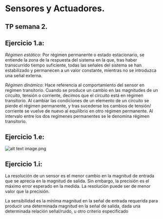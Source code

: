 # Sensores y Actuadores.  
## TP semana 2.  

## Ejercicio 1.a:  

*Régimen estático*: Por régimen permanente o estado estacionario, se entiende la zona de la respuesta del sistema en la que, 
tras haber transcurrido tiempo suficiente, todas las señales del sistema se han estabilizado y permanecen a un valor constante, 
mientras no se introduzca una señal externa. 

  
*Régimen dinámico*: Hace referencia al comportamiento del sensor en regimen transitorio. Cuando se produce un cambio en las
magnitudes de un circuito, tensión o corriente, decimos que el circuito está en régimen transitorio. Al cambiar las condiciones de
un elemento de un circuito se pierde el régimen permanente, y tras sucederse los cambios de tensión/ corriente se vuelve de nuevo al
equilibrio en otro régimen permanente. Al intervalo entre los dos regimenes permanentes se le denomina régimen transitorio. 

## Ejercicio 1.e:  

![alt text](./imagen.jpg)
image.png

## Ejercicio 1.i:

La resolución de un sensor es el menor cambio en la magnitud de entrada que se aprecia en la magnitud de salida. 
Sin embargo, la precisión es el máximo error esperado en la medida. La resolución puede ser de menor valor que la precisión. 
 
La sensibilidad es la mínima magnitud en la señal de entrada requerida para producir una determinada magnitud en la 
señal de salida, dada una determinada relación señal/ruido, u otro criterio especificado
